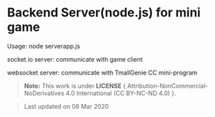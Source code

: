 # Backend Server(node.js) for mini game

 Usage: node serverapp.js

 socket.io server: communicate with game client

 websocket server: communicate with TmallGenie CC mini-program

> **Note:** This work is under **LICENSE** { Attribution-NonCommercial-NoDerivatives 4.0 International (CC BY-NC-ND 4.0) }.

> Last updated on 08 Mar 2020